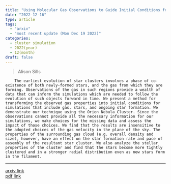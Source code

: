 ```yaml
---
title: "Using Molecular Gas Observations to Guide Initial Conditions for Star Cluster Simulations"
date: "2022-12-16"
type: article
tags:
  - "arxiv"
  - "most recent update (Mon Dec 19 2022)"
categories:
  - cluster simulation
  - 2022(year)
  - 12(month)
draft: false
---
```


> Alison Sills

        The earliest evolution of star clusters involves a phase of co-existence of both newly-formed stars, and the gas from which they are forming. Observations of the gas in such regions provide a wealth of data that can inform the simulations which are needed to follow the evolution of such objects forward in time. We present a method for transforming the observed gas properties into initial conditions for simulations that include gas, stars, and ongoing star formation. We demonstrate our technique using the Orion Nebula Cluster. Since the observations cannot provide all the necessary information for our simulations, we make choices for the missing data and assess the impact of those choices. We find that the results are insensitive to the adopted choices of the gas velocity in the plane of the sky. The properties of the surrounding gas cloud (e.g. overall density and size), however, have an effect on the star formation rate and pace of assembly of the resultant star cluster. We also analyze the stellar properties of the cluster and find that the stars become more tightly clustered and in a stronger radial distribution even as new stars form in the filament.

---

[arxiv link](https://arxiv.org/abs/2212.08440)  
[pdf link](https://arxiv.org/pdf/2212.08440)